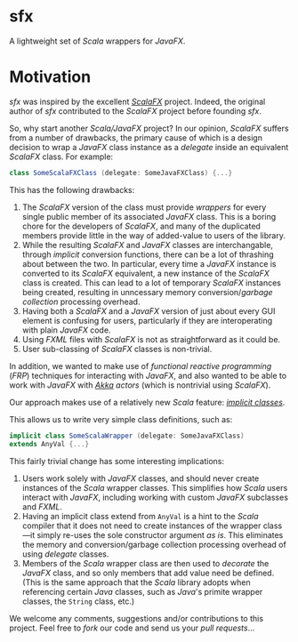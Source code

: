 # sfx

A lightweight set of _Scala_ wrappers for _JavaFX_.

# Motivation

_sfx_ was inspired by the excellent _[ScalaFX](http://www.scalafx.org/)_ project. Indeed, the original author of _sfx_
contributed to the _ScalaFX_ project before founding _sfx_.

So, why start another _Scala/JavaFX_ project? In our opinion, _ScalaFX_ suffers from a number of drawbacks, the primary
cause of which is a design decision to wrap a _JavaFX_ class instance as a _delegate_ inside an equivalent _ScalaFX_
class. For example:

```scala
class SomeScalaFXClass (delegate: SomeJavaFXClass) {...}
```

This has the following drawbacks:

1. The _ScalaFX_ version of the class must provide _wrappers_ for every single public member of its associated _JavaFX_
class. This is a boring chore for the developers of _ScalaFX_, and many of the duplicated members provide little in
the way of added-value to users of the library.
1. While the resulting _ScalaFX_ and _JavaFX_ classes are interchangable, through _implicit_ conversion functions, there
can be a lot of thrashing about between the two. In particular, every time a _JavaFX_ instance is converted to its
_ScalaFX_ equivalent, a new instance of the _ScalaFX_ class is created. This can lead to a lot of temporary _ScalaFX_
instances being created, resulting in unncessary memory conversion/_garbage collection_ processing overhead.
1. Having both a _ScalaFX_ and a _JavaFX_ version of just about every GUI element is confusing for users, particularly
if they are interoperating with plain _JavaFX_ code.
1. Using _FXML_ files with _ScalaFX_ is not as straightforward as it could be.
1. User sub-classing of _ScalaFX_ classes is non-trivial.

In addition, we wanted to make use of _functional reactive programming_ (_FRP_) techniques for interacting with
_JavaFX_, and also wanted to be able to work with _JavaFX_ with _[Akka](http://akka.io) actors_ (which is nontrivial
using _ScalaFX_).

Our approach makes use of a relatively new _Scala_ feature: _[implicit
classes](http://docs.scala-lang.org/overviews/core/implicit-classes.html)_.

This allows us to write very simple class definitions, such as:

```scala
implicit class SomeScalaWrapper (delegate: SomeJavaFXClass)
extends AnyVal {...}
```

This fairly trivial change has some interesting implications:

1. Users work solely with _JavaFX_ classes, and should never create instances of the _Scala_ wrapper classes. This
simplifies how _Scala_ users interact with _JavaFX_, including working with custom _JavaFX_ subclasses and _FXML_.
1. Having an implicit class extend from `AnyVal` is a hint to the _Scala_ compiler that it does not need to create
instances of the wrapper class—it simply re-uses the sole constructor argument _as is_. This eliminates the memory and
conversion/garbage collection processing overhead of using _delegate_ classes.
1. Members of the _Scala_ wrapper class are then used to _decorate_ the _JavaFX_ class, and so only members that add
value need be defined. (This is the same approach that the _Scala_ library adopts when referencing certain _Java_
classes, such as _Java_'s primite wrapper classes, the `String` class, etc.)

We welcome any comments, suggestions and/or contributions to this project. Feel free to _fork_ our code and send us
your _pull requests_...